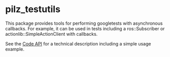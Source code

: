 # pilz_testutils

This package provides tools for performing googletests with asynchronous callbacks. For example, it can be used in tests
including a ros::Subscriber or actionlib::SimpleActionClient with callbacks.

See the [Code API](http://docs.ros.org/melodic/api/pilz_testutils/html/pilz_testutils/classtesting_1_1AsyncTest.html) for a technical description including a simple usage example.
